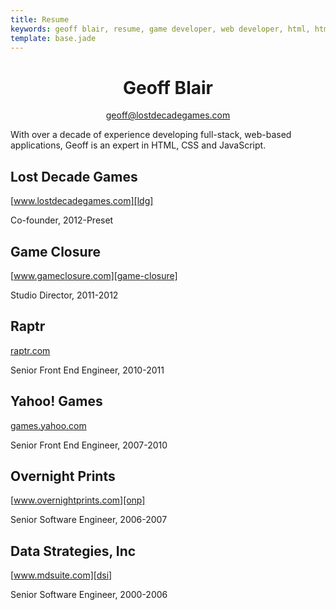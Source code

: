 ```yaml
---
title: Resume
keywords: geoff blair, resume, game developer, web developer, html, html5, css, javascript, code, programmer, full stack, node.js
template: base.jade
---
```

<div style="text-align: center;">
	<h1>Geoff Blair</h1>
	<a href="mailto:geoff@lostdecadegames.com">geoff@lostdecadegames.com</a>
</div>

With over a decade of experience developing full-stack, web-based applications, Geoff is an expert in HTML, CSS and JavaScript.

## Lost Decade Games

[www.lostdecadegames.com][ldg]

Co-founder, 2012-Preset

## Game Closure

[www.gameclosure.com][game-closure]

Studio Director, 2011-2012

## Raptr

[raptr.com][raptr]

Senior Front End Engineer, 2010-2011

## Yahoo! Games

[games.yahoo.com][yahoo-games]

Senior Front End Engineer, 2007-2010

## Overnight Prints

[www.overnightprints.com][onp]

Senior Software Engineer, 2006-2007

## Data Strategies, Inc

[www.mdsuite.com][dsi]

Senior Software Engineer, 2000-2006

[geoff-email]: mailto:geoff@lostdecadegames.com
[ldg]: http://www.lostdecadegames.com
[game-closure]: http://www.gameclosure.com/
[raptr]: http://raptr.com/
[yahoo-games]: https://games.yahoo.com/
[onp]: http://www.overnightprints.com/
[dsi]: http://www.mdsuite.com/
